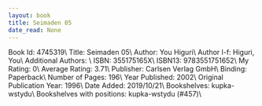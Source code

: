 ```yaml
---
layout: book
title: Seimaden 05
date_read: None
---
```


Book Id: 4745319\ 
Title: Seimaden 05\ 
Author: You Higuri\ 
Author l-f: Higuri, You\ 
Additional Authors: \ 
ISBN: 355175165X\ 
ISBN13: 9783551751652\ 
My Rating: 0\ 
Average Rating: 3.71\ 
Publisher: Carlsen Verlag GmbH\ 
Binding: Paperback\ 
Number of Pages: 196\ 
Year Published: 2002\ 
Original Publication Year: 1996\ 
Date Added: 2019/10/21\ 
Bookshelves: kupka-wstydu\ 
Bookshelves with positions: kupka-wstydu (#457)\ 

